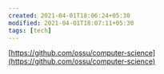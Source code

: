 ```yaml
---
created: 2021-04-01T18:06:24+05:30
modified: 2021-04-01T18:07:11+05:30
tags: [tech]
---
```


 [https://github.com/ossu/computer-science](https://github.com/ossu/computer-science) 

